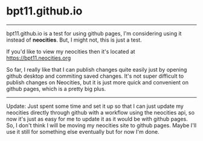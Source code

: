 # bpt11.github.io

---

bpt11.github.io is a test for using github pages, I'm considering using it instead of **neocities**. But, I might not, this is just a test.

If you'd like to view my neocities then it's located at https://bpt11.neocities.org

So far, I really like that I can publish changes quite easily just by opening github desktop and commiting saved changes. It's not super difficult to publish changes on Neocities, but it is just more quick and convenient on github pages, which is a pretty big plus.

---

Update: Just spent some time and set it up so that I can just update my neocities directly through github with a workflow using the neocities api, so now it's just as easy for me to update it as it would be with github pages. So, I don't think I will be moving my neocities site to github pages. Maybe I'll use it still for something else eventually but for now I'm done.
